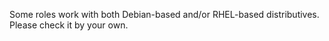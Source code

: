 Some roles work with both Debian-based and/or RHEL-based distributives.
Please check it by your own.
